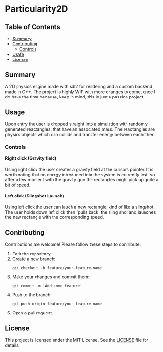# Particularity2D

## Table of Contents
- [Summary](#summary)
- [Contributing](#contributing)
    - [Controls](#controls)
- [Usafe](#usage)
- [License](#license)

## Summary
A 2D physics engine made with sdl2 for rendering and a custom backend made in C++. The project is highly WIP with more changes to come, once I do have the time because, keep in mind, this is just a passion project.

## Usage
Upon entry the user is dropped straight into a simulation with randomly generated reactangles, that have an associated mass. The reactangles are physics objects which can collide and transfer energy between eachother.

### Controls
#### Right click (Gravity field)
Using right click the user creates a gravity field at the cursors pointer. It is worth noting that no energy introduced into the system is currently lost, so after a few moment with the gravity gun the rectangles might pick up quite a bit of speed.

#### Left click (Slingshot Launch)
Using left click the user can lauch a new rectangle, kind of like a slingshot. The user holds down left click then 'pulls back' the sling shot and launches the new rectangle with the corresponding speed.

## Contributing
Contributions are welcome! Please follow these steps to contribute:

1. Fork the repository.
2. Create a new branch:
    ```shell
    git checkout -b feature/your-feature-name
    ```
3. Make your changes and commit them:
   ```shell
   git commit -m 'Add some feature'
   ```
4. Push to the branch:
   ```shell
   git push origin feature/your-feature-name
   ```
5. Open a pull request.

## License
This project is licensed under the MIT License. See the [LICENSE](./LICENSE) file for details.